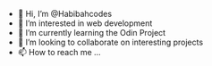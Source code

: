 - 👋 Hi, I’m @Habibahcodes
- 👀 I’m interested in web development 
- 🌱 I’m currently learning the Odin Project 
- 💞️ I’m looking to collaborate on interesting projects
- 📫 How to reach me ...

<!---
Habibahcodes/Habibahcodes is a ✨ special ✨ repository because its `README.md` (this file) appears on your GitHub profile.
You can click the Preview link to take a look at your changes.
--->
